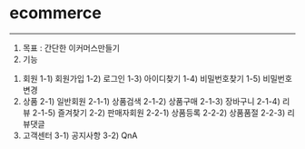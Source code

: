 # ecommerce
---
1. 목표 : 간단한 이커머스만들기
2. 기능
1) 회원
  1-1) 회원가입
  1-2) 로그인
  1-3) 아이디찾기
  1-4) 비밀번호찾기
  1-5) 비밀번호변경
2) 상품
  2-1) 일반회원
    2-1-1) 상품검색
    2-1-2) 상품구매
    2-1-3) 장바구니
    2-1-4) 리뷰
    2-1-5) 즐겨찾기
  2-2) 판매자회원
    2-2-1) 상품등록
    2-2-2) 상품품절
    2-2-3) 리뷰댓글
3) 고객센터
  3-1) 공지사항
  3-2) QnA
 
